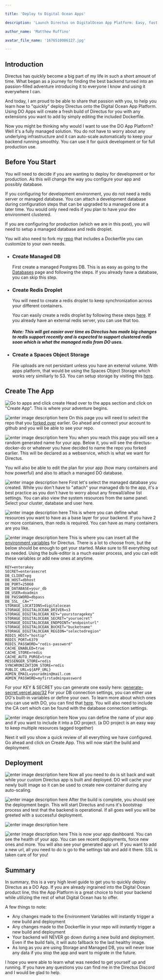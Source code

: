 ```yaml
---

title: 'Deploy to Digital Ocean Apps'

description: 'Launch Directus on DigitalOcean App Platform: Easy, fast deployment for efficient data management in the cloud'

author_name: 'Matthew Ruffino'

avatar_file_name: '1676510086127.jpg'

---
```


  

## Introduction

  

Directus has quickly become a big part of my life in such a short amount of time. What began as a journey for finding the best backend turned into an passion-filled adventure introducing  it to everyone I know and using it  everywhere I can.

  

And today, I am proud to be able to share that passion with you, to help you learn how to "quickly" deploy Directus onto the Digital Ocean App Platform. Using DO Apps will create a fresh build of Directus for you with any extensions you want to add by simply editing the included Dockerfile. 

Now you might be thinking why would I want to use the DO App Platform? Well it's a fully managed solution. You do not have to worry about any underlying infrastructure and it can auto-scale automatically to keep your backend running smoothly. You can use it for quick development or for full production use. 

  

## Before You Start
You will need to decide if you are wanting to deploy for development or for production. As this will change the way you configure your app and possibly database. 

If you configuring for development environment, you do not need a redis server or managed database. You can attach a development database during configuration steps that can be upgraded to a managed one at a later time. You would only need redis if you plan to have your dev environment clustered. 

If you are configuring for production (which we are in this post), you will need to setup a managed database and redis droplet. 

You will also need to fork my [repo](https://github.com/BlackDahlia313/directus-docker-do) that includes a Dockerfile you can customize  to your own needs.

- ### Create Managed DB

	First create a managed Postgres DB. This is as easy as going to the [Databases](https://cloud.digitalocean.com/databases) page and following the steps. If you already have a database, you can skip this step.

- ### Create Redis Droplet
	You will need to create a redis droplet to keep synchronization across your different containers. 

	You can easily create a redis droplet by following these steps [here](https://www.digitalocean.com/community/tutorials/how-to-install-and-secure-redis-on-ubuntu-20-04). If you already have an external redis server, you can use that too.

	##### Note: This will get easier over time as Directus has made big changes to redis support recently and is expected to support clustered redis soon which is what the managed redis from DO uses.

- ### Create a Spaces Object Storage
	File uploads are not persistant unless you have an external volume. With apps platform, that would be using the Spaces Object Storage which works very similiarly to S3. You can setup storage by visiting this [here](https://cloud.digitalocean.com/spaces).

## Create The App
![Go to apps and click create](1.jpg)
Head over to the apps section and click on "Create App". This is where your adventure begins.

![enter image description here](2.jpg)
On this page you will need to select the repo that you [forked over](https://github.com/BlackDahlia313/directus-docker-do) earlier. Go ahead and connect your account to github and you will be able to see your repo.

![enter image description here](3.jpg)
You when you reach this page you will see a random generated name for your app. Below it, you will see the directus-docker-do or whatever you have decided to name the repo you forked earlier. This will be declared as a webservice, which is what we want for Directus.

You will also be able to edit the plan for your app (how many containers and how powerful) and also to attach a managed DO database.

![enter image description here](4.jpg)
First let's select the managed database you created. While you don't have to "attach" your managed db to the app, it's a best practice as you don't have to worry about any firewall/allow list settings. You can also view the system resources from the same panel. Select your cluster, database and user here.

![enter image description here](edit.jpg)
This is where you can define what resources you want to have as a base layer for your backend. If you have 2 or more containers, than redis is required. You can have as many containers are you like. 

![enter image description here](5.jpg)
This is where you can insert all the [environment variables](https://docs.directus.io/self-hosted/config-options.html) for Directus. There is a lot to  choose from, but the below should be enough to get your started. Make sure to fill everything out as needed. Using the bulk-editor is a much easier process, and you can edit these variables or add new ones at anytime. 

    KEY=enterakey
    SECRET=enterasecret
    DB_CLIENT=pg
    DB_HOST=dbhost
    DB_PORT=25060
    DB_DATABASE=your_db
    DB_USER=doadmin
    DB_PASSWORD=dbpass
    DB_SSL__CA=""
    STORAGE_LOCATIONS=digitalocean
	STORAGE_DIGITALOCEAN_DRIVER=s3
	STORAGE_DIGITALOCEAN_KEY="yourstoragekey"
	STORAGE_DIGITALOCEAN_SECRET="yoursecret"
	STORAGE_DIGITALOCEAN_ENDPOINT="endpointurl"
	STORAGE_DIGITALOCEAN_BUCKET="bucketname"
	STORAGE_DIGITALOCEAN_REGION="selectedregion"
	REDIS_HOST="hostip"
	REDIS_PORT=6379
	REDIS_PASSWORD="redis-password"
	CACHE_ENABLED=true
	CACHE_STORE=redis
	CACHE_AUTO_PURGE=true
	MESSENGER_STORE=redis
	SYNCHRONIZATION_STORE=redis
    PUBLIC_URL=${APP_URL}
    ADMIN_EMAIL=youradmin@mail.com
    ADMIN_PASSWORD=myfirstadminpassword

For your KEY & SECRET you can generate one easily here: [generate-secret.vercel.app/32](https://generate-secret.vercel.app/32)
For your DB connection settings, you can either use DO's built-in variables or define your own. To learn more about which ones you can use with DO, you can find that [here](https://docs.digitalocean.com/products/app-platform/how-to/use-environment-variables/). You will also need to include the CA cert which can be found with the database connection settings.

![enter image description here](6.jpg)
Now you can define the name of your app and if you want to include it into a DO project. (a DO project is an easy way to keep multiple resources tagged together)

Next it will you show a quick review of all everything we have configured. Go ahead and click on Create App. This will now start the build and deployment.

## Deployment
![enter image description here](7.jpg)
Now all you need to do is sit back and wait while your custom Directus app is built and deployed. DO will cache your newly built image so it can be used to create new container during any auto-scaling. 

![enter image description here](8.jpg)
After the build is complete, you should see the deployment begin. This will start Directus and runs it's bootstrap process and test that the backend is operational. If all goes well you will be greeted with a successful deployment.

![enter image description here](9.jpg)

![enter image description here](10.jpg)
This is now your app dashboard. You can see the health of your app. You can see recent deployments, force new ones and more. You will also see your generated app url. If you want to add a new url, all you need to do is go to the settings tab and add it there. SSL is taken care of for you!
<!-- ## Your Sections Here -->

  

## Summary
In summary, this is a very high level guide to get you to quickly deploy Directus as a DO App. If you are already ingrained into the Digital Ocean product line, this the App Platform is a great choice to host your backend while utilizing the rest of what Digital Ocean has to offer.

A few things to note:

 - Any changes made to the Environment Variables will instantly trigger a new build and deployment
 - Any changes made to the Dockerfile in your repo will instantly trigger a new build and deployment
 - Your backend will NEVER go down during a new build and deployment. Even if the build fails, it will auto fallback to the last healthy image.
 - As long as you are using Storage and Managed DB, you will never lose any data if you stop the app and want to migrate in the future.


I hope you were able to learn what was needed to get yourself up and running. If you have any questions you can find me in the Directus Discord and I would be glad to help. 
